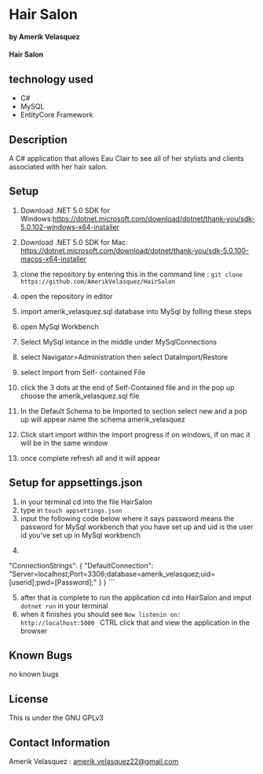 # Hair Salon
#### by Amerik Velasquez
#### Hair Salon
## technology used

* C#
* MySQL
* EntityCore Framework




## Description
A C# application that allows Eau Clair to see all of her stylists and clients associated with her hair salon.

## Setup
1. Download .NET 5.0 SDK for Windows:https://dotnet.microsoft.com/download/dotnet/thank-you/sdk-5.0.102-windows-x64-installer

1. Download .NET 5.0 SDK for Mac: https://dotnet.microsoft.com/download/dotnet/thank-you/sdk-5.0.100-macos-x64-installer

2. clone the repository by entering this in the command line : `git clone https://github.com/AmerikVelasquez/HairSalon` 
3. open the repository in editor 
4. import amerik_velasquez.sql database into MySql by folling these steps 
5. open MySql Workbench 
6. Select MySql intance in the middle under MySqlConnections
7. select Navigator>Administration then select DataImport/Restore 
8. select Import from Self- contained File 
9. click the 3 dots at the end of Self-Contained file and in the pop up choose the amerik_velasquez.sql file
10. In the Default Schema to be Imported to section select new and a pop up will appear name the schema amerik_velasquez 
11. Click start import within the import progress if on windows, if on mac it will be in the same window
12. once complete refresh all and it will appear
## Setup for appsettings.json
1. in your terminal cd into the file HairSalon
2. type in `touch appsettings.json` 
3. input the following code below where it says password means the password for MySql workbench that you have set up and uid is the user id you've set up in MySql workbench
4. ``` {
  "ConnectionStrings": {
    "DefaultConnection": "Server=localhost;Port=3306;database=amerik_velasquez;uid=[userid];pwd=[Password];"
  }
} ``` 

5. after that is complete to run the application cd into HairSalon and imput `dotnet run` in your terminal 
6. when it finishes you should see `Now listenin on: http://localhost:5000 ` CTRL click that and view the application in the browser
## Known Bugs
no known bugs
## License
This is under the GNU GPLv3
## Contact Information
Amerik Velasquez : amerik.velasquez22@gmail.com